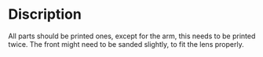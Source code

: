 # Discription

All parts should be printed ones, except for the arm, this needs to be printed twice.
The front might need to be sanded slightly, to fit the lens properly.
